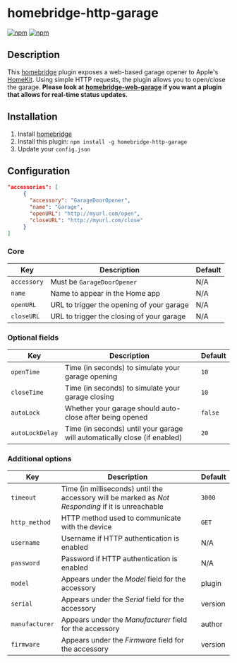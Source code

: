 # homebridge-http-garage

[![npm](https://img.shields.io/npm/v/homebridge-http-garage.svg)](https://www.npmjs.com/package/homebridge-http-garage) [![npm](https://img.shields.io/npm/dt/homebridge-http-garage.svg)](https://www.npmjs.com/package/homebridge-http-garage)

## Description

This [homebridge](https://github.com/nfarina/homebridge) plugin exposes a web-based garage opener to Apple's [HomeKit](http://www.apple.com/ios/home/). Using simple HTTP requests, the plugin allows you to open/close the garage. **Please look at [homebridge-web-garage](https://github.com/Tommrodrigues/homebridge-web-garage) if you want a plugin that allows for real-time status updates.**

## Installation

1. Install [homebridge](https://github.com/nfarina/homebridge#installation-details)
2. Install this plugin: `npm install -g homebridge-http-garage`
3. Update your `config.json`

## Configuration

```json
"accessories": [
     {
       "accessory": "GarageDoorOpener",
       "name": "Garage",
       "openURL": "http://myurl.com/open",
       "closeURL": "http://myurl.com/close"
     }
]
```

### Core
| Key | Description | Default |
| --- | --- | --- |
| `accessory` | Must be `GarageDoorOpener` | N/A |
| `name` | Name to appear in the Home app | N/A |
| `openURL` | URL to trigger the opening of your garage | N/A |
| `closeURL` | URL to trigger the closing of your garage | N/A |

### Optional fields
| Key | Description | Default |
| --- | --- | --- |
| `openTime` | Time (in seconds) to simulate your garage opening | `10` |
| `closeTime` | Time (in seconds) to simulate your garage closing | `10` |
| `autoLock` | Whether your garage should auto-close after being opened | `false` |
| `autoLockDelay` | Time (in seconds) until your garage will automatically close (if enabled) | `20` |

### Additional options
| Key | Description | Default |
| --- | --- | --- |
| `timeout` | Time (in milliseconds) until the accessory will be marked as _Not Responding_ if it is unreachable | `3000` |
| `http_method` | HTTP method used to communicate with the device | `GET` |
| `username` | Username if HTTP authentication is enabled | N/A |
| `password` | Password if HTTP authentication is enabled | N/A |
| `model` | Appears under the _Model_ field for the accessory | plugin |
| `serial` | Appears under the _Serial_ field for the accessory | version |
| `manufacturer` | Appears under the _Manufacturer_ field for the accessory | author |
| `firmware` | Appears under the _Firmware_ field for the accessory | version |
